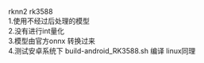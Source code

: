 rknn2 rk3588   
1.使用不经过后处理的模型  
2.没有进行int量化  
3.模型由官方onnx 转换过来  
4.测试安卓系统下 build-android_RK3588.sh 编译 linux同理
